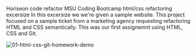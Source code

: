 Horiseon code refactor 
MSU Coding Bootcamp html/css refactoring excersize
In this excersize we we're given a sample website. This project focused on a sample ticket from a marketing agency requesting refactoring HTML and CSS semantically. This was our first assignemnt using HTML, CSS and Git. 

![01-html-css-git-homework-demo](https://user-images.githubusercontent.com/3771399/230538774-74eb8454-4624-41ac-8763-f8a99ddb9bbf.png)
